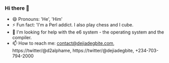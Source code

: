 ### Hi there 👋

<!--
**DejiAdegbite/DejiAdegbite** is a ✨ _special_ ✨ repository because its `README.md` (this file) appears on your GitHub profile.

Here are some ideas to get you started:

- 🔭 I’m currently working on ...
- 🌱 I’m currently learning ...
- 👯 I’m looking to collaborate on ...
- 🤔 I’m looking for help with ...
- 💬 Ask me about ...
- 📫 How to reach me: ...
- 😄 Pronouns: ...
- ⚡ Fun fact: ...
-->
- 😄 Pronouns: 'He', 'Him'
- ⚡ Fun fact: 'I'm a Perl addict. I also play chess and I cube.
- 🤔 I'm looking for help with the e6 system - the operating system and the compiler.
- 📫 How to reach me: contact@dejiadegbite.com, https://twitter/@d2alphame, https://twitter/@dejiadegbite, +234-703-794-2000
